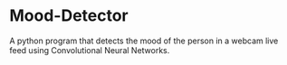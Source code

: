 # Mood-Detector
A python program that detects the mood of the person in a webcam live feed using Convolutional Neural Networks.
